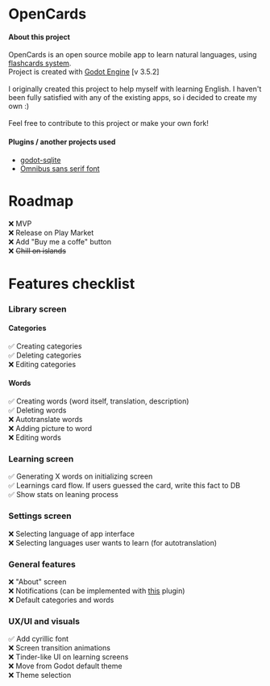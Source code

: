 # OpenCards

#### About this project

OpenCards is an open source mobile app to learn natural languages, using [flashcards system](https://en.wikipedia.org/wiki/Flashcard).\
Project is created with [Godot Engine](https://godotengine.org/) [v 3.5.2]
\
\
I originally created this project to help myself with learning English. I haven't been fully satisfied with any of the existing apps, so i decided to create my own :)\
\
Feel free to contribute to this project or make your own fork!

#### Plugins / another projects used

* [godot-sqlite](https://github.com/2shady4u/godot-sqlite)
* [Omnibus sans serif font](https://fontlibrary.org/en/font/omnibus-sans-serif)

# Roadmap

:x: MVP\
:x: Release on Play Market\
:x: Add "Buy me a coffe" button\
:x: ~~Chill on islands~~

# Features checklist

### Library screen

#### Categories

:white_check_mark: Creating categories\
:white_check_mark: Deleting categories\
:x: Editing categories

#### Words

:white_check_mark: Creating words (word itself, translation, description)\
:white_check_mark: Deleting words\
:x: Autotranslate words\
:x: Adding picture to word\
:x: Editing words

### Learning screen

:white_check_mark: Generating X words on initializing screen\
:white_check_mark: Learnings card flow. If users guessed the card, write this fact to DB\
:white_check_mark: Show stats on leaning process

### Settings screen
:x: Selecting language of app interface\
:x: Selecting languages user wants to learn (for autotranslation)

### General features

:x: "About" screen\
:x: Notifications (can be implemented with [this](https://github.com/DrMoriarty/godot-local-notification) plugin)\
:x: Default categories and words


### UX/UI and visuals

:white_check_mark: Add cyrillic font\
:x: Screen transition animations\
:x: Tinder-like UI on learning screens\
:x: Move from Godot default theme\
:x: Theme selection
